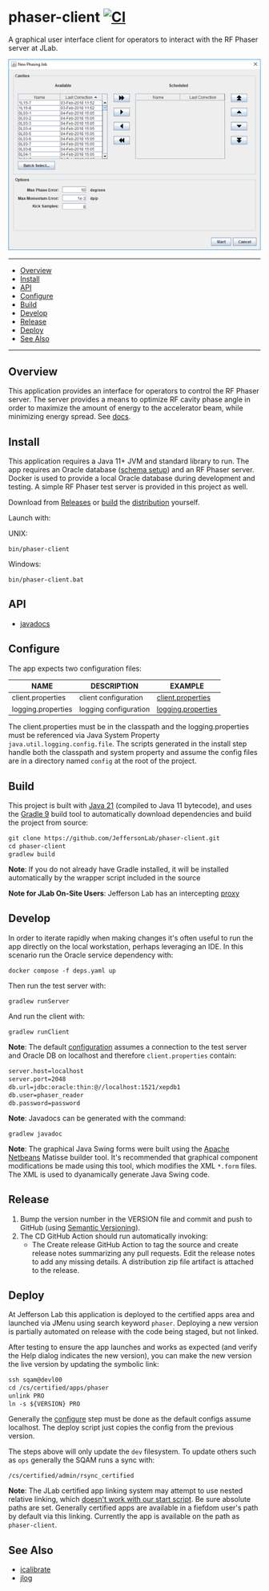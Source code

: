 # phaser-client [![CI](https://github.com/JeffersonLab/phaser-client/actions/workflows/ci.yaml/badge.svg)](https://github.com/JeffersonLab/phaser-client/actions/workflows/ci.yaml)
A graphical user interface client for operators to interact with the RF Phaser server at JLab.

![Screenshot](https://raw.githubusercontent.com/JeffersonLab/phaser-client/main/Screenshot.png)

---
- [Overview](https://github.com/JeffersonLab/phaser-client#overview)
- [Install](https://github.com/JeffersonLab/phaser-client#install)
- [API](https://github.com/JeffersonLab/phaser-client#api) 
- [Configure](https://github.com/JeffersonLab/phaser-client#configure)
- [Build](https://github.com/JeffersonLab/phaser-client#build)
- [Develop](https://github.com/JeffersonLab/phaser-client#develop)
- [Release](https://github.com/JeffersonLab/phaser-client#release)
- [Deploy](https://github.com/JeffersonLab/phaser-client#deploy)
- [See Also](https://github.com/JeffersonLab/phaser-client#see-also)  
---

## Overview
This application provides an interface for operators to control the RF Phaser server.  The server provides a means to optimize RF cavity phase angle in order to maximize the amount of energy to the accelerator beam, while minimizing energy spread.  See [docs](https://github.com/JeffersonLab/phaser-client/tree/main/doc).

## Install
This application requires a Java 11+ JVM and standard library to run.  The app requires an Oracle database ([schema setup](https://github.com/JeffersonLab/phaser-client/tree/main/docker/oracle/setup)) and an RF Phaser server.  Docker is used to provide a local Oracle database during development and testing.  A simple RF Phaser test server is provided in this project as well.

Download from [Releases](https://github.com/JeffersonLab/phaser-client/releases) or [build](https://github.com/JeffersonLab/phaser-client#build) the [distribution](https://github.com/JeffersonLab/phaser-client#release) yourself.

Launch with:

UNIX:
```
bin/phaser-client
```
Windows:
```
bin/phaser-client.bat
```

## API
- [javadocs](https://jeffersonlab.github.io/phaser-client/)

## Configure
The app expects two configuration files:

| NAME                | DESCRIPTION           | EXAMPLE                                                                                                    |
|---------------------|-----------------------|------------------------------------------------------------------------------------------------------------|
| client.properties   | client configuration  | [client.properties](https://github.com/JeffersonLab/phaser-client/blob/main/config/client.properties)      |
| logging.properties  | logging configuration | [logging.properties](https://github.com/JeffersonLab/phaser-client/blob/main/config/logging.properties)    | 

The client.properties must be in the classpath and the logging.properties must be referenced via Java System Property `java.util.logging.config.file`.  The scripts generated in the install step handle both the classpath and system property and assume the config files are in a directory named `config` at the root of the project.

## Build
This project is built with [Java 21](https://adoptium.net/) (compiled to Java 11 bytecode), and uses the [Gradle 9](https://gradle.org/) build tool to automatically download dependencies and build the project from source:

```
git clone https://github.com/JeffersonLab/phaser-client.git
cd phaser-client
gradlew build
```

**Note**: If you do not already have Gradle installed, it will be installed automatically by the wrapper script included in the source

**Note for JLab On-Site Users**: Jefferson Lab has an intercepting [proxy](https://gist.github.com/slominskir/92c25a033db93a90184a5994e71d0b78)

## Develop
In order to iterate rapidly when making changes it's often useful to run the app directly on the local workstation, perhaps leveraging an IDE.  In this scenario run the Oracle service dependency with:
```
docker compose -f deps.yaml up
```

Then run the test server with:
```
gradlew runServer
```
And run the client with:
```
gradlew runClient
```

**Note**: The default [configuration](https://github.com/JeffersonLab/phaser-client#configure) assumes a connection to the test server and Oracle DB on localhost and therefore `client.properties` contain:
```
server.host=localhost
server.port=2048
db.url=jdbc:oracle:thin:@//localhost:1521/xepdb1
db.user=phaser_reader
db.password=password
```

**Note**: Javadocs can be generated with the command:
```
gradlew javadoc
```

**Note**: The graphical Java Swing forms were built using the [Apache Netbeans](https://netbeans.apache.org/) Matisse builder tool.  It's recommended that graphical component modifications be made using this tool, which modifies the XML `*.form` files.  The XML is used to dyanamically generate Java Swing code.  

## Release
1. Bump the version number in the VERSION file and commit and push to GitHub (using [Semantic Versioning](https://semver.org/)).
1. The CD GitHub Action should run automatically invoking:
    - The Create release GitHub Action to tag the source and create release notes summarizing any pull requests. Edit the release notes to add any missing details. A distribution zip file artifact is attached to the release.

## Deploy
At Jefferson Lab this application is deployed to the certified apps area and launched via JMenu using search keyword `phaser`.  Deploying a new version is partially automated on release with the code being staged, but not linked.

After testing to ensure the app launches and works as expected (and verify the Help dialog indicates the new version), you can make the new version the live version by updating the symbolic link:
```
ssh sqam@devl00
cd /cs/certified/apps/phaser
unlink PRO
ln -s ${VERSION} PRO
```

Generally the [configure](https://github.com/JeffersonLab/phaser-client/tree/main#configure) step must be done as the default configs assume localhost.  The deploy script just copies the config from the previous version.  

The steps above will only update the `dev` filesystem.   To update others such as `ops` generally the SQAM runs a sync with:
```
/cs/certified/admin/rsync_certified
```

**Note**: The JLab certified app linking system may attempt to use nested relative linking, which [doesn't work with our start script](https://github.com/JeffersonLab/phaser-client/issues/2).  Be sure absolute paths are set.  Generally certified apps are available in a fiefdom user's path by default via this linking.  Currently the app is available on the path as `phaser-client`.

## See Also
- [icalibrate](https://github.com/JeffersonLab/icalibrate)
- [jlog](https://github.com/JeffersonLab/jlog)
